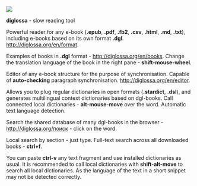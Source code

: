 <img src="../resources/icons/256x256.png" id="bookImg">

**diglossa** - slow reading tool

Powerful reader for any e-book (**.epub**, **.pdf**, **.fb2**, **.csv**, **.html**, **.md**, **.txt**), including e-books based on its own format **.dgl**. <span class="external">http://diglossa.org/en/format</span>.

Examples of books in **.dgl** format - <span class="external">http://diglossa.org/en/books</span>. Change the translation language of the book in the right pane - **shift-mouse-wheel**.

Editor of any e-book structure for the purpose of synchronisation. Capable of **auto-checking** paragraph synchronisation. <span class="external">http://diglossa.org/en/editor</span>.

Allows you to plug regular dictionaries in open formats (**.stardict**, **.dsl**), and generates multilingual context dictionaries based on dgl-books. Call connected local dictionaries - **alt-mouse-move** over the word. Automatic text language detection.

Search the shared database of many dgl-books in the browser - <span class="external">http://diglossa.org/поиск</span> - click on the word.

Local search by section - just type. Full-text search across all downloaded books - **ctrl+f**.

You can paste **ctrl-v** any text fragment and use installed dictionaries as usual. It is recommended to call local dictionaries with **shift-alt-move** to search all local dictionaries. As the language of the text in a short snippet may not be detected correctly.



&nbsp;

<!-- </div> -->
